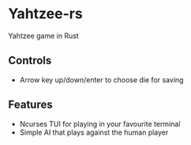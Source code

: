 # Yahtzee-rs
Yahtzee game in Rust

## Controls
- Arrow key up/down/enter to choose die for saving

## Features
- Ncurses TUI for playing in your favourite terminal
- Simple AI that plays against the human player
